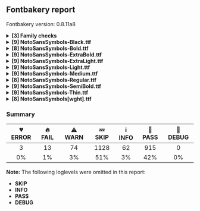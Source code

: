 ## Fontbakery report

Fontbakery version: 0.8.11a8

<details><summary><b>[3] Family checks</b></summary><div><details><summary>🔥 <b>FAIL:</b> Checking all files are in the same directory. (<a href="https://font-bakery.readthedocs.io/en/stable/fontbakery/profiles/universal.html#com.google.fonts/check/family/single_directory">com.google.fonts/check/family/single_directory</a>)</summary><div>


* 🔥 **FAIL** Not all fonts passed in the command line are in the same directory. This may lead to bad results as the tool will interpret all font files as belonging to a single font family. The detected directories are: ['fonts/NotoSansSymbols/googlefonts/ttf', 'fonts/NotoSansSymbols/googlefonts/variable-ttf'] [code: single-directory]
</div></details><details><summary>🔥 <b>FAIL:</b> Fonts have consistent PANOSE proportion? (<a href="https://font-bakery.readthedocs.io/en/stable/fontbakery/profiles/os2.html#com.google.fonts/check/family/panose_proportion">com.google.fonts/check/family/panose_proportion</a>)</summary><div>


* 🔥 **FAIL** PANOSE proportion is not the same across this family. In order to fix this, please make sure that the panose.bProportion value is the same in the OS/2 table of all of this family font files. [code: inconsistency]
</div></details><details><summary>🔥 <b>FAIL:</b> Fonts have consistent PANOSE family type? (<a href="https://font-bakery.readthedocs.io/en/stable/fontbakery/profiles/os2.html#com.google.fonts/check/family/panose_familytype">com.google.fonts/check/family/panose_familytype</a>)</summary><div>


* 🔥 **FAIL** PANOSE family type is not the same across this family. In order to fix this, please make sure that the panose.bFamilyType value is the same in the OS/2 table of all of this family font files. [code: inconsistency]
</div></details><br></div></details><details><summary><b>[9] NotoSansSymbols-Black.ttf</b></summary><div><details><summary>🔥 <b>FAIL:</b> Noto fonts must have an ARTICLE.en_us.html file (<a href="https://font-bakery.readthedocs.io/en/stable/fontbakery/profiles/googlefonts.html#com.google.fonts/check/description/noto_has_article">com.google.fonts/check/description/noto_has_article</a>)</summary><div>


* 🔥 **FAIL** This is a Noto font but it lacks an ARTICLE.en_us.html file [code: missing-article]
</div></details><details><summary>⚠ <b>WARN:</b> Glyphs are similiar to Google Fonts version? (<a href="https://font-bakery.readthedocs.io/en/stable/fontbakery/profiles/googlefonts.html#com.google.fonts/check/production_glyphs_similarity">com.google.fonts/check/production_glyphs_similarity</a>)</summary><div>


* ⚠ **WARN** Following glyphs differ greatly from Google Fonts version:
	* A.001_enccirclebackslashcomb
	* B.001_enccirclebackslashcomb
	* C.001_enccirclebackslashcomb
	* D.001_enccirclebackslashcomb
	* E.001_enccirclebackslashcomb
	* F.001_enccirclebackslashcomb
	* G.001_enccirclebackslashcomb
	* H.001_enccirclebackslashcomb
	* I.001_enccirclebackslashcomb
	* J.001_enccirclebackslashcomb and 80 more.

Use -F or --full-lists to disable shortening of long lists.
</div></details><details><summary>⚠ <b>WARN:</b> Combined length of family and style must not exceed 27 characters. (<a href="https://font-bakery.readthedocs.io/en/stable/fontbakery/profiles/googlefonts.html#com.google.fonts/check/name/family_and_style_max_length">com.google.fonts/check/name/family_and_style_max_length</a>)</summary><div>


* ⚠ **WARN** The combined length of family and style exceeds 27 chars in the following 'WINDOWS' entries:
 FONT_FAMILY_NAME = 'Noto Sans Symbols Black' / SUBFAMILY_NAME = 'Regular'

Please take a look at the conversation at https://github.com/googlefonts/fontbakery/issues/2179 in order to understand the reasoning behind these name table records max-length criteria. [code: too-long]
</div></details><details><summary>⚠ <b>WARN:</b> Ensure fonts have ScriptLangTags declared on the 'meta' table. (<a href="https://font-bakery.readthedocs.io/en/stable/fontbakery/profiles/googlefonts.html#com.google.fonts/check/meta/script_lang_tags">com.google.fonts/check/meta/script_lang_tags</a>)</summary><div>


* ⚠ **WARN** This font file does not have a 'meta' table. [code: lacks-meta-table]
</div></details><details><summary>⚠ <b>WARN:</b> Check if each glyph has the recommended amount of contours. (<a href="https://font-bakery.readthedocs.io/en/stable/fontbakery/profiles/universal.html#com.google.fonts/check/contour_count">com.google.fonts/check/contour_count</a>)</summary><div>


* ⚠ **WARN** This check inspects the glyph outlines and detects the total number of contours in each of them. The expected values are infered from the typical ammounts of contours observed in a large collection of reference font families. The divergences listed below may simply indicate a significantly different design on some of your glyphs. On the other hand, some of these may flag actual bugs in the font such as glyphs mapped to an incorrect codepoint. Please consider reviewing the design and codepoint assignment of these to make sure they are correct.

The following glyphs do not have the recommended number of contours:

	- Glyph name: aogonek	Contours detected: 3	Expected: 2

	- Glyph name: uogonek	Contours detected: 2	Expected: 1

	- Glyph name: aogonek	Contours detected: 3	Expected: 2 

	- And Glyph name: uogonek	Contours detected: 2	Expected: 1
 [code: contour-count]
</div></details><details><summary>⚠ <b>WARN:</b> Check mark characters are in GDEF mark glyph class. (<a href="https://font-bakery.readthedocs.io/en/stable/fontbakery/profiles/gdef.html#com.google.fonts/check/gdef_mark_chars">com.google.fonts/check/gdef_mark_chars</a>)</summary><div>


* ⚠ **WARN** The following mark characters could be in the GDEF mark glyph class:
	 acutecomb (U+0301), gravecomb (U+0300), tildecomb (U+0303), uni0302 (U+0302), uni0304 (U+0304), uni0306 (U+0306), uni0307 (U+0307), uni0308 (U+0308), uni030A (U+030A), uni030B (U+030B) and 12 more.

Use -F or --full-lists to disable shortening of long lists. [code: mark-chars]
</div></details><details><summary>⚠ <b>WARN:</b> Do any segments have colinear vectors? (<a href="https://font-bakery.readthedocs.io/en/stable/fontbakery/profiles/<Section: Outline Correctness Checks>.html#com.google.fonts/check/outline_colinear_vectors">com.google.fonts/check/outline_colinear_vectors</a>)</summary><div>


* ⚠ **WARN** The following glyphs have colinear vectors:

	* u1F19C (U+1F19C): L<<665.0,521.0>--<664.0,534.0>> -> L<<664.0,534.0>--<664.0,596.0>>

	* u1F764 (U+1F764): L<<393.0,0.0>--<396.0,171.0>> -> L<<396.0,171.0>--<401.0,273.0>>

	* u1F764 (U+1F764): L<<527.0,275.0>--<533.0,171.0>> -> L<<533.0,171.0>--<537.0,0.0>>

	* uni262B (U+262B): L<<201.0,24.0>--<215.0,23.0>> -> L<<215.0,23.0>--<228.0,23.0>>

	* uni262B (U+262B): L<<636.0,23.0>--<650.0,23.0>> -> L<<650.0,23.0>--<663.0,24.0>>

	* uni2697 (U+2697): L<<274.0,62.0>--<276.0,74.0>> -> L<<276.0,74.0>--<313.0,237.0>>

	* uni2697 (U+2697): L<<777.0,237.0>--<813.0,74.0>> -> L<<813.0,74.0>--<815.0,62.0>> 

	* And uni26FD (U+26FD): L<<553.0,610.0>--<554.0,541.0>> -> L<<554.0,541.0>--<554.0,524.0>> [code: found-colinear-vectors]
</div></details><details><summary>⚠ <b>WARN:</b> Do outlines contain any jaggy segments? (<a href="https://font-bakery.readthedocs.io/en/stable/fontbakery/profiles/<Section: Outline Correctness Checks>.html#com.google.fonts/check/outline_jaggy_segments">com.google.fonts/check/outline_jaggy_segments</a>)</summary><div>


* ⚠ **WARN** The following glyphs have jaggy segments:

	* V (U+0056): B<<340.0,236.0>-<346.0,204.0>-<347.0,184.0>>/B<<347.0,184.0>-<349.0,204.0>-<354.5,235.5>> = 8.57299836361137

	* W (U+0057): B<<308.0,211.5>-<313.0,185.0>-<315.0,167.0>>/B<<315.0,167.0>-<319.0,197.0>-<325.5,236.0>> = 13.934835114501363

	* W (U+0057): B<<527.0,442.0>-<523.0,468.0>-<521.0,486.0>>/B<<521.0,486.0>-<519.0,468.0>-<514.5,442.0>> = 12.680383491819825

	* W (U+0057): B<<714.0,235.0>-<721.0,196.0>-<724.0,167.0>>/B<<724.0,167.0>-<727.0,192.0>-<734.0,229.0>> = 12.748914526401432

	* Wacute (U+1E82): B<<308.0,211.5>-<313.0,185.0>-<315.0,167.0>>/B<<315.0,167.0>-<319.0,197.0>-<325.5,236.0>> = 13.934835114501363

	* Wacute (U+1E82): B<<527.0,442.0>-<523.0,468.0>-<521.0,486.0>>/B<<521.0,486.0>-<519.0,468.0>-<514.5,442.0>> = 12.680383491819825

	* Wacute (U+1E82): B<<714.0,235.0>-<721.0,196.0>-<724.0,167.0>>/B<<724.0,167.0>-<727.0,192.0>-<734.0,229.0>> = 12.748914526401432

	* Wcircumflex (U+0174): B<<308.0,211.5>-<313.0,185.0>-<315.0,167.0>>/B<<315.0,167.0>-<319.0,197.0>-<325.5,236.0>> = 13.934835114501363

	* Wcircumflex (U+0174): B<<527.0,442.0>-<523.0,468.0>-<521.0,486.0>>/B<<521.0,486.0>-<519.0,468.0>-<514.5,442.0>> = 12.680383491819825

	* Wcircumflex (U+0174): B<<714.0,235.0>-<721.0,196.0>-<724.0,167.0>>/B<<724.0,167.0>-<727.0,192.0>-<734.0,229.0>> = 12.748914526401432 

	* And 55 more.

Use -F or --full-lists to disable shortening of long lists. [code: found-jaggy-segments]
</div></details><details><summary>⚠ <b>WARN:</b> Do outlines contain any semi-vertical or semi-horizontal lines? (<a href="https://font-bakery.readthedocs.io/en/stable/fontbakery/profiles/<Section: Outline Correctness Checks>.html#com.google.fonts/check/outline_semi_vertical">com.google.fonts/check/outline_semi_vertical</a>)</summary><div>


* ⚠ **WARN** The following glyphs have semi-vertical/semi-horizontal lines:

	* male (U+2642): L<<575.0,556.0>--<576.0,247.0>>

	* uni218B (U+218B): L<<456.0,423.0>--<455.0,276.0>>

	* uni218B (U+218B): L<<557.0,706.0>--<556.0,547.0>>

	* uni2673 (U+2673): L<<666.0,418.0>--<540.0,419.0>>

	* uni2674 (U+2674): L<<666.0,418.0>--<540.0,419.0>>

	* uni2675 (U+2675): L<<666.0,418.0>--<540.0,419.0>>

	* uni2677 (U+2677): L<<666.0,418.0>--<540.0,419.0>>

	* uni2678 (U+2678): L<<666.0,418.0>--<540.0,419.0>>

	* uni2679 (U+2679): L<<666.0,418.0>--<540.0,419.0>>

	* uni267A (U+267A): L<<666.0,418.0>--<540.0,419.0>> 

	* And 10 more.

Use -F or --full-lists to disable shortening of long lists. [code: found-semi-vertical]
</div></details><br></div></details><details><summary><b>[8] NotoSansSymbols-Bold.ttf</b></summary><div><details><summary>🔥 <b>FAIL:</b> Noto fonts must have an ARTICLE.en_us.html file (<a href="https://font-bakery.readthedocs.io/en/stable/fontbakery/profiles/googlefonts.html#com.google.fonts/check/description/noto_has_article">com.google.fonts/check/description/noto_has_article</a>)</summary><div>


* 🔥 **FAIL** This is a Noto font but it lacks an ARTICLE.en_us.html file [code: missing-article]
</div></details><details><summary>⚠ <b>WARN:</b> Glyphs are similiar to Google Fonts version? (<a href="https://font-bakery.readthedocs.io/en/stable/fontbakery/profiles/googlefonts.html#com.google.fonts/check/production_glyphs_similarity">com.google.fonts/check/production_glyphs_similarity</a>)</summary><div>


* ⚠ **WARN** Following glyphs differ greatly from Google Fonts version:
	* A.001_enccirclebackslashcomb
	* B.001_enccirclebackslashcomb
	* C.001_enccirclebackslashcomb
	* D.001_enccirclebackslashcomb
	* E.001_enccirclebackslashcomb
	* F.001_enccirclebackslashcomb
	* G.001_enccirclebackslashcomb
	* H.001_enccirclebackslashcomb
	* I.001_enccirclebackslashcomb
	* J.001_enccirclebackslashcomb and 78 more.

Use -F or --full-lists to disable shortening of long lists.
</div></details><details><summary>⚠ <b>WARN:</b> Ensure fonts have ScriptLangTags declared on the 'meta' table. (<a href="https://font-bakery.readthedocs.io/en/stable/fontbakery/profiles/googlefonts.html#com.google.fonts/check/meta/script_lang_tags">com.google.fonts/check/meta/script_lang_tags</a>)</summary><div>


* ⚠ **WARN** This font file does not have a 'meta' table. [code: lacks-meta-table]
</div></details><details><summary>⚠ <b>WARN:</b> Check if each glyph has the recommended amount of contours. (<a href="https://font-bakery.readthedocs.io/en/stable/fontbakery/profiles/universal.html#com.google.fonts/check/contour_count">com.google.fonts/check/contour_count</a>)</summary><div>


* ⚠ **WARN** This check inspects the glyph outlines and detects the total number of contours in each of them. The expected values are infered from the typical ammounts of contours observed in a large collection of reference font families. The divergences listed below may simply indicate a significantly different design on some of your glyphs. On the other hand, some of these may flag actual bugs in the font such as glyphs mapped to an incorrect codepoint. Please consider reviewing the design and codepoint assignment of these to make sure they are correct.

The following glyphs do not have the recommended number of contours:

	- Glyph name: aogonek	Contours detected: 3	Expected: 2

	- Glyph name: uogonek	Contours detected: 2	Expected: 1

	- Glyph name: aogonek	Contours detected: 3	Expected: 2 

	- And Glyph name: uogonek	Contours detected: 2	Expected: 1
 [code: contour-count]
</div></details><details><summary>⚠ <b>WARN:</b> Check mark characters are in GDEF mark glyph class. (<a href="https://font-bakery.readthedocs.io/en/stable/fontbakery/profiles/gdef.html#com.google.fonts/check/gdef_mark_chars">com.google.fonts/check/gdef_mark_chars</a>)</summary><div>


* ⚠ **WARN** The following mark characters could be in the GDEF mark glyph class:
	 acutecomb (U+0301), gravecomb (U+0300), tildecomb (U+0303), uni0302 (U+0302), uni0304 (U+0304), uni0306 (U+0306), uni0307 (U+0307), uni0308 (U+0308), uni030A (U+030A), uni030B (U+030B) and 12 more.

Use -F or --full-lists to disable shortening of long lists. [code: mark-chars]
</div></details><details><summary>⚠ <b>WARN:</b> Do any segments have colinear vectors? (<a href="https://font-bakery.readthedocs.io/en/stable/fontbakery/profiles/<Section: Outline Correctness Checks>.html#com.google.fonts/check/outline_colinear_vectors">com.google.fonts/check/outline_colinear_vectors</a>)</summary><div>


* ⚠ **WARN** The following glyphs have colinear vectors:

	* u1F17C (U+1F17C): L<<640.0,475.0>--<640.0,476.0>> -> L<<640.0,476.0>--<640.0,477.0>>

	* u1F764 (U+1F764): L<<403.0,0.0>--<406.0,171.0>> -> L<<406.0,171.0>--<411.0,282.0>>

	* u1F764 (U+1F764): L<<517.0,283.0>--<524.0,171.0>> -> L<<524.0,171.0>--<527.0,0.0>>

	* uni262B (U+262B): L<<201.0,24.0>--<215.0,23.0>> -> L<<215.0,23.0>--<228.0,23.0>>

	* uni262B (U+262B): L<<636.0,23.0>--<650.0,23.0>> -> L<<650.0,23.0>--<663.0,24.0>>

	* uni2697 (U+2697): L<<281.0,48.0>--<283.0,60.0>> -> L<<283.0,60.0>--<321.0,230.0>>

	* uni2697 (U+2697): L<<774.0,230.0>--<812.0,60.0>> -> L<<812.0,60.0>--<814.0,48.0>> 

	* And uni26FD (U+26FD): L<<553.0,610.0>--<554.0,541.0>> -> L<<554.0,541.0>--<554.0,524.0>> [code: found-colinear-vectors]
</div></details><details><summary>⚠ <b>WARN:</b> Do outlines contain any jaggy segments? (<a href="https://font-bakery.readthedocs.io/en/stable/fontbakery/profiles/<Section: Outline Correctness Checks>.html#com.google.fonts/check/outline_jaggy_segments">com.google.fonts/check/outline_jaggy_segments</a>)</summary><div>


* ⚠ **WARN** The following glyphs have jaggy segments:

	* W (U+0057): B<<280.5,202.0>-<287.0,168.0>-<290.0,144.0>>/B<<290.0,144.0>-<294.0,179.0>-<302.5,223.0>> = 13.644818100558723

	* W (U+0057): B<<506.0,484.5>-<500.0,516.0>-<498.0,534.0>>/B<<498.0,534.0>-<496.0,516.0>-<490.0,484.5>> = 12.680383491819825

	* W (U+0057): B<<693.5,221.0>-<702.0,177.0>-<706.0,144.0>>/B<<706.0,144.0>-<709.0,168.0>-<715.0,202.0>> = 14.03624346792643

	* Wacute (U+1E82): B<<280.5,202.0>-<287.0,168.0>-<290.0,144.0>>/B<<290.0,144.0>-<294.0,179.0>-<302.5,223.0>> = 13.644818100558723

	* Wacute (U+1E82): B<<506.0,484.5>-<500.0,516.0>-<498.0,534.0>>/B<<498.0,534.0>-<496.0,516.0>-<490.0,484.5>> = 12.680383491819825

	* Wacute (U+1E82): B<<693.5,221.0>-<702.0,177.0>-<706.0,144.0>>/B<<706.0,144.0>-<709.0,168.0>-<715.0,202.0>> = 14.03624346792643

	* Wcircumflex (U+0174): B<<280.5,202.0>-<287.0,168.0>-<290.0,144.0>>/B<<290.0,144.0>-<294.0,179.0>-<302.5,223.0>> = 13.644818100558723

	* Wcircumflex (U+0174): B<<506.0,484.5>-<500.0,516.0>-<498.0,534.0>>/B<<498.0,534.0>-<496.0,516.0>-<490.0,484.5>> = 12.680383491819825

	* Wcircumflex (U+0174): B<<693.5,221.0>-<702.0,177.0>-<706.0,144.0>>/B<<706.0,144.0>-<709.0,168.0>-<715.0,202.0>> = 14.03624346792643

	* Wdieresis (U+1E84): B<<280.5,202.0>-<287.0,168.0>-<290.0,144.0>>/B<<290.0,144.0>-<294.0,179.0>-<302.5,223.0>> = 13.644818100558723 

	* And 58 more.

Use -F or --full-lists to disable shortening of long lists. [code: found-jaggy-segments]
</div></details><details><summary>⚠ <b>WARN:</b> Do outlines contain any semi-vertical or semi-horizontal lines? (<a href="https://font-bakery.readthedocs.io/en/stable/fontbakery/profiles/<Section: Outline Correctness Checks>.html#com.google.fonts/check/outline_semi_vertical">com.google.fonts/check/outline_semi_vertical</a>)</summary><div>


* ⚠ **WARN** The following glyphs have semi-vertical/semi-horizontal lines:

	* male (U+2642): L<<571.0,547.0>--<572.0,293.0>>

	* uni218B (U+218B): L<<453.0,410.0>--<452.0,287.0>>

	* uni218B (U+218B): L<<559.0,707.0>--<558.0,575.0>>

	* uni2676 (U+2676): L<<664.0,427.0>--<545.0,428.0>>

	* uni267C (U+267C): L<<456.0,108.0>--<455.0,231.0>>

	* uni267D (U+267D): L<<455.0,231.0>--<456.0,106.0>>

	* uni2693 (U+2693): L<<50.0,100.0>--<49.0,325.0>>

	* uni2693 (U+2693): L<<709.0,325.0>--<708.0,100.0>>

	* uni2696 (U+2696): L<<198.0,137.0>--<196.0,396.0>>

	* uni2696 (U+2696): L<<250.0,396.0>--<249.0,137.0>> 

	* And 6 more.

Use -F or --full-lists to disable shortening of long lists. [code: found-semi-vertical]
</div></details><br></div></details><details><summary><b>[9] NotoSansSymbols-ExtraBold.ttf</b></summary><div><details><summary>🔥 <b>FAIL:</b> Noto fonts must have an ARTICLE.en_us.html file (<a href="https://font-bakery.readthedocs.io/en/stable/fontbakery/profiles/googlefonts.html#com.google.fonts/check/description/noto_has_article">com.google.fonts/check/description/noto_has_article</a>)</summary><div>


* 🔥 **FAIL** This is a Noto font but it lacks an ARTICLE.en_us.html file [code: missing-article]
</div></details><details><summary>⚠ <b>WARN:</b> Glyphs are similiar to Google Fonts version? (<a href="https://font-bakery.readthedocs.io/en/stable/fontbakery/profiles/googlefonts.html#com.google.fonts/check/production_glyphs_similarity">com.google.fonts/check/production_glyphs_similarity</a>)</summary><div>


* ⚠ **WARN** Following glyphs differ greatly from Google Fonts version:
	* A.001_enccirclebackslashcomb
	* B.001_enccirclebackslashcomb
	* C.001_enccirclebackslashcomb
	* D.001_enccirclebackslashcomb
	* E.001_enccirclebackslashcomb
	* F.001_enccirclebackslashcomb
	* G.001_enccirclebackslashcomb
	* H.001_enccirclebackslashcomb
	* I.001_enccirclebackslashcomb
	* J.001_enccirclebackslashcomb and 78 more.

Use -F or --full-lists to disable shortening of long lists.
</div></details><details><summary>⚠ <b>WARN:</b> Combined length of family and style must not exceed 27 characters. (<a href="https://font-bakery.readthedocs.io/en/stable/fontbakery/profiles/googlefonts.html#com.google.fonts/check/name/family_and_style_max_length">com.google.fonts/check/name/family_and_style_max_length</a>)</summary><div>


* ⚠ **WARN** The combined length of family and style exceeds 27 chars in the following 'WINDOWS' entries:
 FONT_FAMILY_NAME = 'Noto Sans Symbols ExtraBold' / SUBFAMILY_NAME = 'Regular'

Please take a look at the conversation at https://github.com/googlefonts/fontbakery/issues/2179 in order to understand the reasoning behind these name table records max-length criteria. [code: too-long]
</div></details><details><summary>⚠ <b>WARN:</b> Ensure fonts have ScriptLangTags declared on the 'meta' table. (<a href="https://font-bakery.readthedocs.io/en/stable/fontbakery/profiles/googlefonts.html#com.google.fonts/check/meta/script_lang_tags">com.google.fonts/check/meta/script_lang_tags</a>)</summary><div>


* ⚠ **WARN** This font file does not have a 'meta' table. [code: lacks-meta-table]
</div></details><details><summary>⚠ <b>WARN:</b> Check if each glyph has the recommended amount of contours. (<a href="https://font-bakery.readthedocs.io/en/stable/fontbakery/profiles/universal.html#com.google.fonts/check/contour_count">com.google.fonts/check/contour_count</a>)</summary><div>


* ⚠ **WARN** This check inspects the glyph outlines and detects the total number of contours in each of them. The expected values are infered from the typical ammounts of contours observed in a large collection of reference font families. The divergences listed below may simply indicate a significantly different design on some of your glyphs. On the other hand, some of these may flag actual bugs in the font such as glyphs mapped to an incorrect codepoint. Please consider reviewing the design and codepoint assignment of these to make sure they are correct.

The following glyphs do not have the recommended number of contours:

	- Glyph name: aogonek	Contours detected: 3	Expected: 2

	- Glyph name: uogonek	Contours detected: 2	Expected: 1

	- Glyph name: aogonek	Contours detected: 3	Expected: 2 

	- And Glyph name: uogonek	Contours detected: 2	Expected: 1
 [code: contour-count]
</div></details><details><summary>⚠ <b>WARN:</b> Check mark characters are in GDEF mark glyph class. (<a href="https://font-bakery.readthedocs.io/en/stable/fontbakery/profiles/gdef.html#com.google.fonts/check/gdef_mark_chars">com.google.fonts/check/gdef_mark_chars</a>)</summary><div>


* ⚠ **WARN** The following mark characters could be in the GDEF mark glyph class:
	 acutecomb (U+0301), gravecomb (U+0300), tildecomb (U+0303), uni0302 (U+0302), uni0304 (U+0304), uni0306 (U+0306), uni0307 (U+0307), uni0308 (U+0308), uni030A (U+030A), uni030B (U+030B) and 12 more.

Use -F or --full-lists to disable shortening of long lists. [code: mark-chars]
</div></details><details><summary>⚠ <b>WARN:</b> Do any segments have colinear vectors? (<a href="https://font-bakery.readthedocs.io/en/stable/fontbakery/profiles/<Section: Outline Correctness Checks>.html#com.google.fonts/check/outline_colinear_vectors">com.google.fonts/check/outline_colinear_vectors</a>)</summary><div>


* ⚠ **WARN** The following glyphs have colinear vectors:

	* u1F18E (U+1F18E): L<<751.0,368.0>--<751.0,368.0>> -> L<<751.0,368.0>--<751.0,368.0>>

	* u1F19C (U+1F19C): L<<679.0,530.0>--<678.0,543.0>> -> L<<678.0,543.0>--<678.0,610.0>>

	* u1F764 (U+1F764): L<<398.0,0.0>--<401.0,171.0>> -> L<<401.0,171.0>--<406.0,278.0>>

	* u1F764 (U+1F764): L<<522.0,279.0>--<528.0,171.0>> -> L<<528.0,171.0>--<532.0,0.0>>

	* uni262B (U+262B): L<<201.0,24.0>--<215.0,23.0>> -> L<<215.0,23.0>--<228.0,23.0>>

	* uni262B (U+262B): L<<636.0,23.0>--<650.0,23.0>> -> L<<650.0,23.0>--<663.0,24.0>>

	* uni2697 (U+2697): L<<278.0,54.0>--<280.0,67.0>> -> L<<280.0,67.0>--<317.0,233.0>>

	* uni2697 (U+2697): L<<776.0,233.0>--<813.0,67.0>> -> L<<813.0,67.0>--<815.0,54.0>> 

	* And uni26FD (U+26FD): L<<553.0,610.0>--<554.0,541.0>> -> L<<554.0,541.0>--<554.0,524.0>> [code: found-colinear-vectors]
</div></details><details><summary>⚠ <b>WARN:</b> Do outlines contain any jaggy segments? (<a href="https://font-bakery.readthedocs.io/en/stable/fontbakery/profiles/<Section: Outline Correctness Checks>.html#com.google.fonts/check/outline_jaggy_segments">com.google.fonts/check/outline_jaggy_segments</a>)</summary><div>


* ⚠ **WARN** The following glyphs have jaggy segments:

	* V (U+0056): B<<329.0,217.5>-<335.0,187.0>-<337.0,166.0>>/B<<337.0,166.0>-<340.0,187.0>-<345.5,217.0>> = 13.570434385161475

	* W (U+0057): B<<517.0,457.0>-<511.0,491.0>-<508.0,512.0>>/B<<508.0,512.0>-<506.0,491.0>-<500.0,457.0>> = 13.570434385161475

	* W (U+0057): B<<705.0,216.0>-<711.0,181.0>-<714.0,155.0>>/B<<714.0,155.0>-<717.0,179.0>-<723.5,214.5>> = 13.70696100407981

	* Wacute (U+1E82): B<<517.0,457.0>-<511.0,491.0>-<508.0,512.0>>/B<<508.0,512.0>-<506.0,491.0>-<500.0,457.0>> = 13.570434385161475

	* Wacute (U+1E82): B<<705.0,216.0>-<711.0,181.0>-<714.0,155.0>>/B<<714.0,155.0>-<717.0,179.0>-<723.5,214.5>> = 13.70696100407981

	* Wcircumflex (U+0174): B<<517.0,457.0>-<511.0,491.0>-<508.0,512.0>>/B<<508.0,512.0>-<506.0,491.0>-<500.0,457.0>> = 13.570434385161475

	* Wcircumflex (U+0174): B<<705.0,216.0>-<711.0,181.0>-<714.0,155.0>>/B<<714.0,155.0>-<717.0,179.0>-<723.5,214.5>> = 13.70696100407981

	* Wdieresis (U+1E84): B<<517.0,457.0>-<511.0,491.0>-<508.0,512.0>>/B<<508.0,512.0>-<506.0,491.0>-<500.0,457.0>> = 13.570434385161475

	* Wdieresis (U+1E84): B<<705.0,216.0>-<711.0,181.0>-<714.0,155.0>>/B<<714.0,155.0>-<717.0,179.0>-<723.5,214.5>> = 13.70696100407981

	* Wgrave (U+1E80): B<<517.0,457.0>-<511.0,491.0>-<508.0,512.0>>/B<<508.0,512.0>-<506.0,491.0>-<500.0,457.0>> = 13.570434385161475 

	* And 55 more.

Use -F or --full-lists to disable shortening of long lists. [code: found-jaggy-segments]
</div></details><details><summary>⚠ <b>WARN:</b> Do outlines contain any semi-vertical or semi-horizontal lines? (<a href="https://font-bakery.readthedocs.io/en/stable/fontbakery/profiles/<Section: Outline Correctness Checks>.html#com.google.fonts/check/outline_semi_vertical">com.google.fonts/check/outline_semi_vertical</a>)</summary><div>


* ⚠ **WARN** The following glyphs have semi-vertical/semi-horizontal lines:

	* male (U+2642): L<<573.0,551.0>--<574.0,272.0>>

	* uni218B (U+218B): L<<455.0,416.0>--<454.0,282.0>>

	* uni218B (U+218B): L<<558.0,706.0>--<557.0,562.0>>

	* uni2676 (U+2676): L<<665.0,423.0>--<543.0,424.0>>

	* uni2696 (U+2696): L<<196.0,138.0>--<194.0,393.0>>

	* uni2696 (U+2696): L<<252.0,393.0>--<251.0,138.0>>

	* uni2696 (U+2696): L<<649.0,138.0>--<648.0,393.0>>

	* uni2696 (U+2696): L<<706.0,393.0>--<704.0,138.0>>

	* uni26A3 (U+26A3): L<<758.0,551.0>--<759.0,272.0>>

	* uni26A4 (U+26A4): L<<672.0,774.0>--<673.0,492.0>>

	* uni26A5 (U+26A5): L<<573.0,774.0>--<574.0,492.0>> 

	* And uni26FD (U+26FD): L<<804.0,444.0>--<805.0,234.0>> [code: found-semi-vertical]
</div></details><br></div></details><details><summary><b>[9] NotoSansSymbols-ExtraLight.ttf</b></summary><div><details><summary>🔥 <b>FAIL:</b> Noto fonts must have an ARTICLE.en_us.html file (<a href="https://font-bakery.readthedocs.io/en/stable/fontbakery/profiles/googlefonts.html#com.google.fonts/check/description/noto_has_article">com.google.fonts/check/description/noto_has_article</a>)</summary><div>


* 🔥 **FAIL** This is a Noto font but it lacks an ARTICLE.en_us.html file [code: missing-article]
</div></details><details><summary>⚠ <b>WARN:</b> Glyphs are similiar to Google Fonts version? (<a href="https://font-bakery.readthedocs.io/en/stable/fontbakery/profiles/googlefonts.html#com.google.fonts/check/production_glyphs_similarity">com.google.fonts/check/production_glyphs_similarity</a>)</summary><div>


* ⚠ **WARN** Following glyphs differ greatly from Google Fonts version:
	* u1F548
	* u1F54F
	* uni2388
	* uni2638
	* uni267B
	* uni2696 and uni26F7
</div></details><details><summary>⚠ <b>WARN:</b> Combined length of family and style must not exceed 27 characters. (<a href="https://font-bakery.readthedocs.io/en/stable/fontbakery/profiles/googlefonts.html#com.google.fonts/check/name/family_and_style_max_length">com.google.fonts/check/name/family_and_style_max_length</a>)</summary><div>


* ⚠ **WARN** The combined length of family and style exceeds 27 chars in the following 'WINDOWS' entries:
 FONT_FAMILY_NAME = 'Noto Sans Symbols ExtraLight' / SUBFAMILY_NAME = 'Regular'

Please take a look at the conversation at https://github.com/googlefonts/fontbakery/issues/2179 in order to understand the reasoning behind these name table records max-length criteria. [code: too-long]
</div></details><details><summary>⚠ <b>WARN:</b> Ensure fonts have ScriptLangTags declared on the 'meta' table. (<a href="https://font-bakery.readthedocs.io/en/stable/fontbakery/profiles/googlefonts.html#com.google.fonts/check/meta/script_lang_tags">com.google.fonts/check/meta/script_lang_tags</a>)</summary><div>


* ⚠ **WARN** This font file does not have a 'meta' table. [code: lacks-meta-table]
</div></details><details><summary>⚠ <b>WARN:</b> Check if each glyph has the recommended amount of contours. (<a href="https://font-bakery.readthedocs.io/en/stable/fontbakery/profiles/universal.html#com.google.fonts/check/contour_count">com.google.fonts/check/contour_count</a>)</summary><div>


* ⚠ **WARN** This check inspects the glyph outlines and detects the total number of contours in each of them. The expected values are infered from the typical ammounts of contours observed in a large collection of reference font families. The divergences listed below may simply indicate a significantly different design on some of your glyphs. On the other hand, some of these may flag actual bugs in the font such as glyphs mapped to an incorrect codepoint. Please consider reviewing the design and codepoint assignment of these to make sure they are correct.

The following glyphs do not have the recommended number of contours:

	- Glyph name: aogonek	Contours detected: 3	Expected: 2

	- Glyph name: uogonek	Contours detected: 2	Expected: 1

	- Glyph name: aogonek	Contours detected: 3	Expected: 2 

	- And Glyph name: uogonek	Contours detected: 2	Expected: 1
 [code: contour-count]
</div></details><details><summary>⚠ <b>WARN:</b> Check mark characters are in GDEF mark glyph class. (<a href="https://font-bakery.readthedocs.io/en/stable/fontbakery/profiles/gdef.html#com.google.fonts/check/gdef_mark_chars">com.google.fonts/check/gdef_mark_chars</a>)</summary><div>


* ⚠ **WARN** The following mark characters could be in the GDEF mark glyph class:
	 acutecomb (U+0301), gravecomb (U+0300), tildecomb (U+0303), uni0302 (U+0302), uni0304 (U+0304), uni0306 (U+0306), uni0307 (U+0307), uni0308 (U+0308), uni030A (U+030A), uni030B (U+030B) and 12 more.

Use -F or --full-lists to disable shortening of long lists. [code: mark-chars]
</div></details><details><summary>⚠ <b>WARN:</b> Do any segments have colinear vectors? (<a href="https://font-bakery.readthedocs.io/en/stable/fontbakery/profiles/<Section: Outline Correctness Checks>.html#com.google.fonts/check/outline_colinear_vectors">com.google.fonts/check/outline_colinear_vectors</a>)</summary><div>


* ⚠ **WARN** The following glyphs have colinear vectors:

	* u1F19C (U+1F19C): L<<748.0,552.0>--<746.0,579.0>> -> L<<746.0,579.0>--<746.0,662.0>>

	* u1F764 (U+1F764): L<<441.0,0.0>--<443.0,170.0>> -> L<<443.0,170.0>--<447.0,308.0>>

	* u1F764 (U+1F764): L<<484.0,308.0>--<487.0,170.0>> -> L<<487.0,170.0>--<489.0,0.0>>

	* uni262B (U+262B): L<<201.0,24.0>--<215.0,23.0>> -> L<<215.0,23.0>--<228.0,23.0>>

	* uni262B (U+262B): L<<636.0,23.0>--<650.0,23.0>> -> L<<650.0,23.0>--<663.0,24.0>>

	* uni2697 (U+2697): L<<303.0,14.0>--<304.0,21.0>> -> L<<304.0,21.0>--<358.0,250.0>>

	* uni2697 (U+2697): L<<746.0,250.0>--<800.0,21.0>> -> L<<800.0,21.0>--<801.0,14.0>> 

	* And uni26FD (U+26FD): L<<553.0,610.0>--<554.0,541.0>> -> L<<554.0,541.0>--<554.0,524.0>> [code: found-colinear-vectors]
</div></details><details><summary>⚠ <b>WARN:</b> Do outlines contain any jaggy segments? (<a href="https://font-bakery.readthedocs.io/en/stable/fontbakery/profiles/<Section: Outline Correctness Checks>.html#com.google.fonts/check/outline_jaggy_segments">com.google.fonts/check/outline_jaggy_segments</a>)</summary><div>


* ⚠ **WARN** The following glyphs have jaggy segments:

	* u1F126 (U+1F126): B<<505.5,495.0>-<502.0,513.0>-<500.0,531.0>>/B<<500.0,531.0>-<498.0,516.0>-<494.0,497.0>> = 13.934835114501363

	* u1F12E (U+1F12E): B<<285.5,257.0>-<289.0,242.0>-<291.0,227.0>>/B<<291.0,227.0>-<292.0,240.0>-<296.0,256.5>> = 11.993348723586953

	* u1F146 (U+1F146): B<<379.5,228.5>-<383.0,211.0>-<384.0,193.0>>/B<<384.0,193.0>-<390.0,232.0>-<403.0,280.0>> = 11.925992382419398

	* u1F146 (U+1F146): B<<515.0,457.0>-<504.0,498.0>-<500.0,531.0>>/B<<500.0,531.0>-<496.0,497.0>-<484.0,456.0>> = 13.62106392678159

	* u1F14A (U+1F14A): B<<656.0,223.5>-<661.0,205.0>-<662.0,195.0>>/B<<662.0,195.0>-<664.0,209.0>-<672.0,238.0>> = 13.840695491655614

	* u1F14B (U+1F14B): B<<501.0,493.0>-<501.0,516.0>-<503.0,536.0>>/L<<503.0,536.0>--<390.0,156.0>> = 10.850222326187128

	* u1F14B (U+1F14B): B<<684.5,222.5>-<688.0,202.0>-<689.0,191.0>>/B<<689.0,191.0>-<691.0,205.0>-<695.5,229.5>> = 13.324531261890755

	* u1F14B (U+1F14B): L<<361.0,156.0>--<248.0,537.0>>/B<<248.0,537.0>-<249.0,514.0>-<250.0,491.5>> = 14.030167885582099

	* u1F14E (U+1F14E): B<<703.5,225.0>-<707.0,202.0>-<709.0,191.0>>/B<<709.0,191.0>-<710.0,206.0>-<714.5,230.0>> = 14.118921303056382

	* u1F14F (U+1F14F): B<<277.5,237.0>-<279.0,222.0>-<281.0,202.0>>/B<<281.0,202.0>-<283.0,221.0>-<286.5,241.0>> = 11.719599094994122 

	* And 19 more.

Use -F or --full-lists to disable shortening of long lists. [code: found-jaggy-segments]
</div></details><details><summary>⚠ <b>WARN:</b> Do outlines contain any semi-vertical or semi-horizontal lines? (<a href="https://font-bakery.readthedocs.io/en/stable/fontbakery/profiles/<Section: Outline Correctness Checks>.html#com.google.fonts/check/outline_semi_vertical">com.google.fonts/check/outline_semi_vertical</a>)</summary><div>


* ⚠ **WARN** The following glyphs have semi-vertical/semi-horizontal lines:

	* male (U+2642): L<<557.0,522.0>--<556.0,381.0>>

	* uni26A4 (U+26A4): L<<659.0,764.0>--<658.0,622.0>>

	* uni26A5 (U+26A5): L<<557.0,764.0>--<556.0,623.0>>

	* uni26A7 (U+26A7): L<<655.0,764.0>--<654.0,623.0>> 

	* And uni26FD (U+26FD): L<<804.0,444.0>--<805.0,234.0>> [code: found-semi-vertical]
</div></details><br></div></details><details><summary><b>[9] NotoSansSymbols-Light.ttf</b></summary><div><details><summary>🔥 <b>FAIL:</b> Noto fonts must have an ARTICLE.en_us.html file (<a href="https://font-bakery.readthedocs.io/en/stable/fontbakery/profiles/googlefonts.html#com.google.fonts/check/description/noto_has_article">com.google.fonts/check/description/noto_has_article</a>)</summary><div>


* 🔥 **FAIL** This is a Noto font but it lacks an ARTICLE.en_us.html file [code: missing-article]
</div></details><details><summary>⚠ <b>WARN:</b> Glyphs are similiar to Google Fonts version? (<a href="https://font-bakery.readthedocs.io/en/stable/fontbakery/profiles/googlefonts.html#com.google.fonts/check/production_glyphs_similarity">com.google.fonts/check/production_glyphs_similarity</a>)</summary><div>


* ⚠ **WARN** Following glyphs differ greatly from Google Fonts version:
	* u1F548
	* u1F54F
	* uni2317
	* uni2388
	* uni2626
	* uni2638
	* uni267B
	* uni2695
	* uni2696
	* uni26F7 and uni2721
</div></details><details><summary>⚠ <b>WARN:</b> Combined length of family and style must not exceed 27 characters. (<a href="https://font-bakery.readthedocs.io/en/stable/fontbakery/profiles/googlefonts.html#com.google.fonts/check/name/family_and_style_max_length">com.google.fonts/check/name/family_and_style_max_length</a>)</summary><div>


* ⚠ **WARN** The combined length of family and style exceeds 27 chars in the following 'WINDOWS' entries:
 FONT_FAMILY_NAME = 'Noto Sans Symbols Light' / SUBFAMILY_NAME = 'Regular'

Please take a look at the conversation at https://github.com/googlefonts/fontbakery/issues/2179 in order to understand the reasoning behind these name table records max-length criteria. [code: too-long]
</div></details><details><summary>⚠ <b>WARN:</b> Ensure fonts have ScriptLangTags declared on the 'meta' table. (<a href="https://font-bakery.readthedocs.io/en/stable/fontbakery/profiles/googlefonts.html#com.google.fonts/check/meta/script_lang_tags">com.google.fonts/check/meta/script_lang_tags</a>)</summary><div>


* ⚠ **WARN** This font file does not have a 'meta' table. [code: lacks-meta-table]
</div></details><details><summary>⚠ <b>WARN:</b> Check if each glyph has the recommended amount of contours. (<a href="https://font-bakery.readthedocs.io/en/stable/fontbakery/profiles/universal.html#com.google.fonts/check/contour_count">com.google.fonts/check/contour_count</a>)</summary><div>


* ⚠ **WARN** This check inspects the glyph outlines and detects the total number of contours in each of them. The expected values are infered from the typical ammounts of contours observed in a large collection of reference font families. The divergences listed below may simply indicate a significantly different design on some of your glyphs. On the other hand, some of these may flag actual bugs in the font such as glyphs mapped to an incorrect codepoint. Please consider reviewing the design and codepoint assignment of these to make sure they are correct.

The following glyphs do not have the recommended number of contours:

	- Glyph name: aogonek	Contours detected: 3	Expected: 2

	- Glyph name: uogonek	Contours detected: 2	Expected: 1

	- Glyph name: aogonek	Contours detected: 3	Expected: 2 

	- And Glyph name: uogonek	Contours detected: 2	Expected: 1
 [code: contour-count]
</div></details><details><summary>⚠ <b>WARN:</b> Check mark characters are in GDEF mark glyph class. (<a href="https://font-bakery.readthedocs.io/en/stable/fontbakery/profiles/gdef.html#com.google.fonts/check/gdef_mark_chars">com.google.fonts/check/gdef_mark_chars</a>)</summary><div>


* ⚠ **WARN** The following mark characters could be in the GDEF mark glyph class:
	 acutecomb (U+0301), gravecomb (U+0300), tildecomb (U+0303), uni0302 (U+0302), uni0304 (U+0304), uni0306 (U+0306), uni0307 (U+0307), uni0308 (U+0308), uni030A (U+030A), uni030B (U+030B) and 12 more.

Use -F or --full-lists to disable shortening of long lists. [code: mark-chars]
</div></details><details><summary>⚠ <b>WARN:</b> Do any segments have colinear vectors? (<a href="https://font-bakery.readthedocs.io/en/stable/fontbakery/profiles/<Section: Outline Correctness Checks>.html#com.google.fonts/check/outline_colinear_vectors">com.google.fonts/check/outline_colinear_vectors</a>)</summary><div>


* ⚠ **WARN** The following glyphs have colinear vectors:

	* u1F19C (U+1F19C): L<<743.0,556.0>--<741.0,579.0>> -> L<<741.0,579.0>--<741.0,662.0>>

	* u1F764 (U+1F764): L<<433.0,0.0>--<435.0,170.0>> -> L<<435.0,170.0>--<440.0,303.0>>

	* u1F764 (U+1F764): L<<491.0,303.0>--<496.0,170.0>> -> L<<496.0,170.0>--<498.0,0.0>>

	* uni262B (U+262B): L<<201.0,24.0>--<215.0,23.0>> -> L<<215.0,23.0>--<228.0,23.0>>

	* uni262B (U+262B): L<<636.0,23.0>--<650.0,23.0>> -> L<<650.0,23.0>--<663.0,24.0>>

	* uni2697 (U+2697): L<<755.0,239.0>--<804.0,28.0>> -> L<<804.0,28.0>--<806.0,18.0>> 

	* And uni26FD (U+26FD): L<<553.0,610.0>--<554.0,541.0>> -> L<<554.0,541.0>--<554.0,524.0>> [code: found-colinear-vectors]
</div></details><details><summary>⚠ <b>WARN:</b> Do outlines contain any jaggy segments? (<a href="https://font-bakery.readthedocs.io/en/stable/fontbakery/profiles/<Section: Outline Correctness Checks>.html#com.google.fonts/check/outline_jaggy_segments">com.google.fonts/check/outline_jaggy_segments</a>)</summary><div>


* ⚠ **WARN** The following glyphs have jaggy segments:

	* u1F11C (U+1F11C): L<<481.0,146.0>--<330.0,528.0>>/B<<330.0,528.0>-<337.0,483.0>-<337.0,429.0>> = 12.72647595231493

	* u1F126 (U+1F126): B<<377.5,252.0>-<381.0,233.0>-<384.0,208.0>>/B<<384.0,208.0>-<387.0,236.0>-<395.0,265.0>> = 12.95827697891631

	* u1F12E (U+1F12E): B<<287.5,273.0>-<291.0,257.0>-<292.0,243.0>>/B<<292.0,243.0>-<293.0,253.0>-<296.0,265.5>> = 9.796209917474465

	* u1F146 (U+1F146): B<<374.0,267.0>-<380.0,244.0>-<384.0,208.0>>/B<<384.0,208.0>-<385.0,224.0>-<389.5,246.0>> = 9.916526120907228

	* u1F14B (U+1F14B): B<<368.0,261.0>-<373.0,239.0>-<376.0,217.0>>/B<<376.0,217.0>-<378.0,237.0>-<383.0,256.0>> = 13.475759155924964

	* u1F14B (U+1F14B): B<<491.5,479.5>-<492.0,503.0>-<494.0,524.0>>/L<<494.0,524.0>--<392.0,156.0>> = 10.051653497002489

	* u1F14B (U+1F14B): B<<685.5,230.5>-<688.0,213.0>-<690.0,202.0>>/B<<690.0,202.0>-<691.0,221.0>-<695.5,245.5>> = 13.317633972949379

	* u1F14B (U+1F14B): L<<359.0,156.0>--<255.0,526.0>>/B<<255.0,526.0>-<257.0,503.0>-<258.5,479.0>> = 10.729927818024212

	* u1F14E (U+1F14E): B<<702.5,236.5>-<705.0,213.0>-<707.0,202.0>>/B<<707.0,202.0>-<708.0,222.0>-<712.0,246.5>> = 13.167251694877788

	* u1F14F (U+1F14F): B<<280.5,247.5>-<282.0,234.0>-<283.0,218.0>>/B<<283.0,218.0>-<285.0,236.0>-<288.5,256.0>> = 9.916526120907228 

	* And 22 more.

Use -F or --full-lists to disable shortening of long lists. [code: found-jaggy-segments]
</div></details><details><summary>⚠ <b>WARN:</b> Do outlines contain any semi-vertical or semi-horizontal lines? (<a href="https://font-bakery.readthedocs.io/en/stable/fontbakery/profiles/<Section: Outline Correctness Checks>.html#com.google.fonts/check/outline_semi_vertical">com.google.fonts/check/outline_semi_vertical</a>)</summary><div>


* ⚠ **WARN** The following glyphs have semi-vertical/semi-horizontal lines:

	* u1F15C (U+1F15C): L<<337.0,146.0>--<336.0,429.0>>

	* u1F17C (U+1F17C): L<<337.0,146.0>--<336.0,429.0>>

	* uni26A3 (U+26A3): L<<752.0,527.0>--<751.0,375.0>>

	* uni26A4 (U+26A4): L<<663.0,769.0>--<662.0,617.0>>

	* uni26A7 (U+26A7): L<<659.0,769.0>--<658.0,617.0>> 

	* And uni26FD (U+26FD): L<<804.0,444.0>--<805.0,234.0>> [code: found-semi-vertical]
</div></details><br></div></details><details><summary><b>[9] NotoSansSymbols-Medium.ttf</b></summary><div><details><summary>🔥 <b>FAIL:</b> Noto fonts must have an ARTICLE.en_us.html file (<a href="https://font-bakery.readthedocs.io/en/stable/fontbakery/profiles/googlefonts.html#com.google.fonts/check/description/noto_has_article">com.google.fonts/check/description/noto_has_article</a>)</summary><div>


* 🔥 **FAIL** This is a Noto font but it lacks an ARTICLE.en_us.html file [code: missing-article]
</div></details><details><summary>⚠ <b>WARN:</b> Glyphs are similiar to Google Fonts version? (<a href="https://font-bakery.readthedocs.io/en/stable/fontbakery/profiles/googlefonts.html#com.google.fonts/check/production_glyphs_similarity">com.google.fonts/check/production_glyphs_similarity</a>)</summary><div>


* ⚠ **WARN** Following glyphs differ greatly from Google Fonts version:
	* W.001_encupwardpointingtricomb
	* u1F548
	* u1F54F
	* uni2317
	* uni2331
	* uni2388
	* uni2626
	* uni2638
	* uni267B
	* uni2693 and 10 more.

Use -F or --full-lists to disable shortening of long lists.
</div></details><details><summary>⚠ <b>WARN:</b> Combined length of family and style must not exceed 27 characters. (<a href="https://font-bakery.readthedocs.io/en/stable/fontbakery/profiles/googlefonts.html#com.google.fonts/check/name/family_and_style_max_length">com.google.fonts/check/name/family_and_style_max_length</a>)</summary><div>


* ⚠ **WARN** The combined length of family and style exceeds 27 chars in the following 'WINDOWS' entries:
 FONT_FAMILY_NAME = 'Noto Sans Symbols Medium' / SUBFAMILY_NAME = 'Regular'

Please take a look at the conversation at https://github.com/googlefonts/fontbakery/issues/2179 in order to understand the reasoning behind these name table records max-length criteria. [code: too-long]
</div></details><details><summary>⚠ <b>WARN:</b> Ensure fonts have ScriptLangTags declared on the 'meta' table. (<a href="https://font-bakery.readthedocs.io/en/stable/fontbakery/profiles/googlefonts.html#com.google.fonts/check/meta/script_lang_tags">com.google.fonts/check/meta/script_lang_tags</a>)</summary><div>


* ⚠ **WARN** This font file does not have a 'meta' table. [code: lacks-meta-table]
</div></details><details><summary>⚠ <b>WARN:</b> Check if each glyph has the recommended amount of contours. (<a href="https://font-bakery.readthedocs.io/en/stable/fontbakery/profiles/universal.html#com.google.fonts/check/contour_count">com.google.fonts/check/contour_count</a>)</summary><div>


* ⚠ **WARN** This check inspects the glyph outlines and detects the total number of contours in each of them. The expected values are infered from the typical ammounts of contours observed in a large collection of reference font families. The divergences listed below may simply indicate a significantly different design on some of your glyphs. On the other hand, some of these may flag actual bugs in the font such as glyphs mapped to an incorrect codepoint. Please consider reviewing the design and codepoint assignment of these to make sure they are correct.

The following glyphs do not have the recommended number of contours:

	- Glyph name: aogonek	Contours detected: 3	Expected: 2

	- Glyph name: uogonek	Contours detected: 2	Expected: 1

	- Glyph name: aogonek	Contours detected: 3	Expected: 2 

	- And Glyph name: uogonek	Contours detected: 2	Expected: 1
 [code: contour-count]
</div></details><details><summary>⚠ <b>WARN:</b> Check mark characters are in GDEF mark glyph class. (<a href="https://font-bakery.readthedocs.io/en/stable/fontbakery/profiles/gdef.html#com.google.fonts/check/gdef_mark_chars">com.google.fonts/check/gdef_mark_chars</a>)</summary><div>


* ⚠ **WARN** The following mark characters could be in the GDEF mark glyph class:
	 acutecomb (U+0301), gravecomb (U+0300), tildecomb (U+0303), uni0302 (U+0302), uni0304 (U+0304), uni0306 (U+0306), uni0307 (U+0307), uni0308 (U+0308), uni030A (U+030A), uni030B (U+030B) and 12 more.

Use -F or --full-lists to disable shortening of long lists. [code: mark-chars]
</div></details><details><summary>⚠ <b>WARN:</b> Do any segments have colinear vectors? (<a href="https://font-bakery.readthedocs.io/en/stable/fontbakery/profiles/<Section: Outline Correctness Checks>.html#com.google.fonts/check/outline_colinear_vectors">com.google.fonts/check/outline_colinear_vectors</a>)</summary><div>


* ⚠ **WARN** The following glyphs have colinear vectors:

	* u1F764 (U+1F764): L<<414.0,0.0>--<417.0,170.0>> -> L<<417.0,170.0>--<422.0,291.0>>

	* u1F764 (U+1F764): L<<507.0,291.0>--<513.0,170.0>> -> L<<513.0,170.0>--<517.0,0.0>>

	* uni262B (U+262B): L<<201.0,24.0>--<215.0,23.0>> -> L<<215.0,23.0>--<228.0,23.0>>

	* uni262B (U+262B): L<<636.0,23.0>--<650.0,23.0>> -> L<<650.0,23.0>--<663.0,24.0>>

	* uni2697 (U+2697): L<<288.0,32.0>--<290.0,45.0>> -> L<<290.0,45.0>--<330.0,222.0>>

	* uni2697 (U+2697): L<<771.0,222.0>--<811.0,45.0>> -> L<<811.0,45.0>--<813.0,32.0>> 

	* And uni26FD (U+26FD): L<<553.0,610.0>--<554.0,541.0>> -> L<<554.0,541.0>--<554.0,524.0>> [code: found-colinear-vectors]
</div></details><details><summary>⚠ <b>WARN:</b> Do outlines contain any jaggy segments? (<a href="https://font-bakery.readthedocs.io/en/stable/fontbakery/profiles/<Section: Outline Correctness Checks>.html#com.google.fonts/check/outline_jaggy_segments">com.google.fonts/check/outline_jaggy_segments</a>)</summary><div>


* ⚠ **WARN** The following glyphs have jaggy segments:

	* W (U+0057): B<<479.0,550.0>-<473.0,575.0>-<472.0,587.0>>/B<<472.0,587.0>-<471.0,575.0>-<465.5,550.0>> = 9.527283381452328

	* Wacute (U+1E82): B<<479.0,550.0>-<473.0,575.0>-<472.0,587.0>>/B<<472.0,587.0>-<471.0,575.0>-<465.5,550.0>> = 9.527283381452328

	* Wcircumflex (U+0174): B<<479.0,550.0>-<473.0,575.0>-<472.0,587.0>>/B<<472.0,587.0>-<471.0,575.0>-<465.5,550.0>> = 9.527283381452328

	* Wdieresis (U+1E84): B<<479.0,550.0>-<473.0,575.0>-<472.0,587.0>>/B<<472.0,587.0>-<471.0,575.0>-<465.5,550.0>> = 9.527283381452328

	* Wgrave (U+1E80): B<<479.0,550.0>-<473.0,575.0>-<472.0,587.0>>/B<<472.0,587.0>-<471.0,575.0>-<465.5,550.0>> = 9.527283381452328

	* u1F11C (U+1F11C): B<<497.0,255.0>-<499.0,246.0>-<500.0,237.0>>/B<<500.0,237.0>-<501.0,246.0>-<503.0,255.0>> = 12.680383491819825

	* u1F11C (U+1F11C): B<<651.5,457.0>-<653.0,487.0>-<655.0,504.0>>/L<<655.0,504.0>--<531.0,144.0>> = 12.296147388279808

	* u1F11C (U+1F11C): L<<465.0,144.0>--<336.0,502.0>>/B<<336.0,502.0>-<347.0,453.0>-<347.0,389.0>> = 7.1633198869503705

	* u1F125 (U+1F125): B<<492.0,267.0>-<499.0,242.0>-<501.0,228.0>>/B<<501.0,228.0>-<502.0,240.0>-<510.0,265.0>> = 12.893744044882132

	* u1F126 (U+1F126): B<<376.0,288.5>-<380.0,266.0>-<383.0,238.0>>/B<<383.0,238.0>-<384.0,248.0>-<386.5,261.5>> = 11.826096703785012 

	* And 41 more.

Use -F or --full-lists to disable shortening of long lists. [code: found-jaggy-segments]
</div></details><details><summary>⚠ <b>WARN:</b> Do outlines contain any semi-vertical or semi-horizontal lines? (<a href="https://font-bakery.readthedocs.io/en/stable/fontbakery/profiles/<Section: Outline Correctness Checks>.html#com.google.fonts/check/outline_semi_vertical">com.google.fonts/check/outline_semi_vertical</a>)</summary><div>


* ⚠ **WARN** The following glyphs have semi-vertical/semi-horizontal lines:

	* male (U+2642): L<<567.0,538.0>--<568.0,344.0>>

	* uni2696 (U+2696): L<<202.0,134.0>--<201.0,401.0>>

	* uni2696 (U+2696): L<<245.0,403.0>--<244.0,134.0>>

	* uni2696 (U+2696): L<<656.0,134.0>--<655.0,403.0>>

	* uni2696 (U+2696): L<<699.0,401.0>--<698.0,134.0>>

	* uni26A3 (U+26A3): L<<568.0,699.0>--<569.0,516.0>>

	* uni26A3 (U+26A3): L<<758.0,538.0>--<759.0,344.0>>

	* uni26A4 (U+26A4): L<<669.0,776.0>--<670.0,581.0>>

	* uni26A5 (U+26A5): L<<567.0,776.0>--<568.0,581.0>>

	* uni26A7 (U+26A7): L<<669.0,779.0>--<670.0,588.0>> 

	* And uni26FD (U+26FD): L<<804.0,444.0>--<805.0,234.0>> [code: found-semi-vertical]
</div></details><br></div></details><details><summary><b>[8] NotoSansSymbols-Regular.ttf</b></summary><div><details><summary>🔥 <b>FAIL:</b> Noto fonts must have an ARTICLE.en_us.html file (<a href="https://font-bakery.readthedocs.io/en/stable/fontbakery/profiles/googlefonts.html#com.google.fonts/check/description/noto_has_article">com.google.fonts/check/description/noto_has_article</a>)</summary><div>


* 🔥 **FAIL** This is a Noto font but it lacks an ARTICLE.en_us.html file [code: missing-article]
</div></details><details><summary>⚠ <b>WARN:</b> Glyphs are similiar to Google Fonts version? (<a href="https://font-bakery.readthedocs.io/en/stable/fontbakery/profiles/googlefonts.html#com.google.fonts/check/production_glyphs_similarity">com.google.fonts/check/production_glyphs_similarity</a>)</summary><div>


* ⚠ **WARN** Following glyphs differ greatly from Google Fonts version:
	* u1F548
	* u1F54F
	* uni2317
	* uni2331
	* uni2388
	* uni2626
	* uni2638
	* uni267B
	* uni2693
	* uni2695 and 9 more.

Use -F or --full-lists to disable shortening of long lists.
</div></details><details><summary>⚠ <b>WARN:</b> Ensure fonts have ScriptLangTags declared on the 'meta' table. (<a href="https://font-bakery.readthedocs.io/en/stable/fontbakery/profiles/googlefonts.html#com.google.fonts/check/meta/script_lang_tags">com.google.fonts/check/meta/script_lang_tags</a>)</summary><div>


* ⚠ **WARN** This font file does not have a 'meta' table. [code: lacks-meta-table]
</div></details><details><summary>⚠ <b>WARN:</b> Check if each glyph has the recommended amount of contours. (<a href="https://font-bakery.readthedocs.io/en/stable/fontbakery/profiles/universal.html#com.google.fonts/check/contour_count">com.google.fonts/check/contour_count</a>)</summary><div>


* ⚠ **WARN** This check inspects the glyph outlines and detects the total number of contours in each of them. The expected values are infered from the typical ammounts of contours observed in a large collection of reference font families. The divergences listed below may simply indicate a significantly different design on some of your glyphs. On the other hand, some of these may flag actual bugs in the font such as glyphs mapped to an incorrect codepoint. Please consider reviewing the design and codepoint assignment of these to make sure they are correct.

The following glyphs do not have the recommended number of contours:

	- Glyph name: aogonek	Contours detected: 3	Expected: 2

	- Glyph name: uogonek	Contours detected: 2	Expected: 1

	- Glyph name: aogonek	Contours detected: 3	Expected: 2 

	- And Glyph name: uogonek	Contours detected: 2	Expected: 1
 [code: contour-count]
</div></details><details><summary>⚠ <b>WARN:</b> Check mark characters are in GDEF mark glyph class. (<a href="https://font-bakery.readthedocs.io/en/stable/fontbakery/profiles/gdef.html#com.google.fonts/check/gdef_mark_chars">com.google.fonts/check/gdef_mark_chars</a>)</summary><div>


* ⚠ **WARN** The following mark characters could be in the GDEF mark glyph class:
	 acutecomb (U+0301), gravecomb (U+0300), tildecomb (U+0303), uni0302 (U+0302), uni0304 (U+0304), uni0306 (U+0306), uni0307 (U+0307), uni0308 (U+0308), uni030A (U+030A), uni030B (U+030B) and 12 more.

Use -F or --full-lists to disable shortening of long lists. [code: mark-chars]
</div></details><details><summary>⚠ <b>WARN:</b> Do any segments have colinear vectors? (<a href="https://font-bakery.readthedocs.io/en/stable/fontbakery/profiles/<Section: Outline Correctness Checks>.html#com.google.fonts/check/outline_colinear_vectors">com.google.fonts/check/outline_colinear_vectors</a>)</summary><div>


* ⚠ **WARN** The following glyphs have colinear vectors:

	* u1F764 (U+1F764): L<<418.0,0.0>--<421.0,170.0>> -> L<<421.0,170.0>--<427.0,295.0>>

	* u1F764 (U+1F764): L<<502.0,295.0>--<509.0,170.0>> -> L<<509.0,170.0>--<512.0,0.0>>

	* uni262B (U+262B): L<<201.0,24.0>--<215.0,23.0>> -> L<<215.0,23.0>--<228.0,23.0>>

	* uni262B (U+262B): L<<636.0,23.0>--<650.0,23.0>> -> L<<650.0,23.0>--<663.0,24.0>>

	* uni2697 (U+2697): L<<291.0,25.0>--<293.0,39.0>> -> L<<293.0,39.0>--<334.0,219.0>>

	* uni2697 (U+2697): L<<770.0,219.0>--<811.0,39.0>> -> L<<811.0,39.0>--<813.0,25.0>> 

	* And uni26FD (U+26FD): L<<553.0,610.0>--<554.0,541.0>> -> L<<554.0,541.0>--<554.0,524.0>> [code: found-colinear-vectors]
</div></details><details><summary>⚠ <b>WARN:</b> Do outlines contain any jaggy segments? (<a href="https://font-bakery.readthedocs.io/en/stable/fontbakery/profiles/<Section: Outline Correctness Checks>.html#com.google.fonts/check/outline_jaggy_segments">com.google.fonts/check/outline_jaggy_segments</a>)</summary><div>


* ⚠ **WARN** The following glyphs have jaggy segments:

	* u1F11C (U+1F11C): B<<651.0,401.0>-<651.0,479.0>-<656.0,512.0>>/L<<656.0,512.0>--<525.0,146.0>> = 11.07783378727433

	* u1F11C (U+1F11C): L<<470.0,146.0>--<334.0,510.0>>/B<<334.0,510.0>-<345.0,463.0>-<345.0,402.0>> = 7.314460770003778

	* u1F126 (U+1F126): B<<370.0,314.0>-<374.0,295.0>-<382.0,234.0>>/B<<382.0,234.0>-<382.0,246.0>-<385.0,259.0>> = 7.471559176592385

	* u1F126 (U+1F126): B<<505.5,456.5>-<502.0,475.0>-<499.0,499.0>>/B<<499.0,499.0>-<498.0,490.0>-<494.0,467.5>> = 13.465208094811695

	* u1F12E (U+1F12E): B<<290.0,300.5>-<293.0,283.0>-<294.0,270.0>>/B<<294.0,270.0>-<294.0,275.0>-<296.0,280.5>> = 4.398705354995508

	* u1F13C (U+1F13C): L<<470.0,146.0>--<340.0,494.0>>/B<<340.0,494.0>-<345.0,453.0>-<345.0,402.0>> = 13.530881388232878

	* u1F146 (U+1F146): B<<378.5,263.0>-<380.0,251.0>-<382.0,234.0>>/B<<382.0,234.0>-<382.0,247.0>-<386.5,266.5>> = 6.709836807756896

	* u1F146 (U+1F146): B<<618.0,262.0>-<622.0,247.0>-<622.0,231.0>>/B<<622.0,231.0>-<624.0,252.0>-<628.0,273.0>> = 5.4403320310054815

	* u1F14B (U+1F14B): B<<476.0,456.0>-<477.0,481.0>-<479.0,501.0>>/L<<479.0,501.0>--<395.0,156.0>> = 7.973426614747843

	* u1F14B (U+1F14B): B<<688.0,244.0>-<689.0,232.0>-<690.0,220.0>>/B<<690.0,220.0>-<692.0,248.0>-<695.5,272.0>> = 8.849258470700986 

	* And 27 more.

Use -F or --full-lists to disable shortening of long lists. [code: found-jaggy-segments]
</div></details><details><summary>⚠ <b>WARN:</b> Do outlines contain any semi-vertical or semi-horizontal lines? (<a href="https://font-bakery.readthedocs.io/en/stable/fontbakery/profiles/<Section: Outline Correctness Checks>.html#com.google.fonts/check/outline_semi_vertical">com.google.fonts/check/outline_semi_vertical</a>)</summary><div>


* ⚠ **WARN** The following glyphs have semi-vertical/semi-horizontal lines:

	* male (U+2642): L<<565.0,534.0>--<566.0,365.0>>

	* uni2696 (U+2696): L<<204.0,133.0>--<203.0,404.0>>

	* uni2696 (U+2696): L<<243.0,405.0>--<242.0,133.0>>

	* uni2696 (U+2696): L<<658.0,133.0>--<657.0,405.0>>

	* uni2696 (U+2696): L<<697.0,404.0>--<696.0,133.0>>

	* uni26A3 (U+26A3): L<<565.0,698.0>--<566.0,529.0>>

	* uni26A3 (U+26A3): L<<758.0,534.0>--<759.0,365.0>>

	* uni26A4 (U+26A4): L<<668.0,776.0>--<669.0,607.0>>

	* uni26A5 (U+26A5): L<<565.0,776.0>--<566.0,607.0>>

	* uni26A6 (U+26A6): L<<565.0,534.0>--<566.0,365.0>> 

	* And 3 more.

Use -F or --full-lists to disable shortening of long lists. [code: found-semi-vertical]
</div></details><br></div></details><details><summary><b>[9] NotoSansSymbols-SemiBold.ttf</b></summary><div><details><summary>🔥 <b>FAIL:</b> Noto fonts must have an ARTICLE.en_us.html file (<a href="https://font-bakery.readthedocs.io/en/stable/fontbakery/profiles/googlefonts.html#com.google.fonts/check/description/noto_has_article">com.google.fonts/check/description/noto_has_article</a>)</summary><div>


* 🔥 **FAIL** This is a Noto font but it lacks an ARTICLE.en_us.html file [code: missing-article]
</div></details><details><summary>⚠ <b>WARN:</b> Glyphs are similiar to Google Fonts version? (<a href="https://font-bakery.readthedocs.io/en/stable/fontbakery/profiles/googlefonts.html#com.google.fonts/check/production_glyphs_similarity">com.google.fonts/check/production_glyphs_similarity</a>)</summary><div>


* ⚠ **WARN** Following glyphs differ greatly from Google Fonts version:
	* A.001_enccirclebackslashcomb
	* B.001_enccirclebackslashcomb
	* C.001_enccirclebackslashcomb
	* D.001_enccirclebackslashcomb
	* E.001_enccirclebackslashcomb
	* F.001_enccirclebackslashcomb
	* G.001_enccirclebackslashcomb
	* H.001_enccirclebackslashcomb
	* I.001_enccirclebackslashcomb
	* J.001_enccirclebackslashcomb and 76 more.

Use -F or --full-lists to disable shortening of long lists.
</div></details><details><summary>⚠ <b>WARN:</b> Combined length of family and style must not exceed 27 characters. (<a href="https://font-bakery.readthedocs.io/en/stable/fontbakery/profiles/googlefonts.html#com.google.fonts/check/name/family_and_style_max_length">com.google.fonts/check/name/family_and_style_max_length</a>)</summary><div>


* ⚠ **WARN** The combined length of family and style exceeds 27 chars in the following 'WINDOWS' entries:
 FONT_FAMILY_NAME = 'Noto Sans Symbols SemiBold' / SUBFAMILY_NAME = 'Regular'

Please take a look at the conversation at https://github.com/googlefonts/fontbakery/issues/2179 in order to understand the reasoning behind these name table records max-length criteria. [code: too-long]
</div></details><details><summary>⚠ <b>WARN:</b> Ensure fonts have ScriptLangTags declared on the 'meta' table. (<a href="https://font-bakery.readthedocs.io/en/stable/fontbakery/profiles/googlefonts.html#com.google.fonts/check/meta/script_lang_tags">com.google.fonts/check/meta/script_lang_tags</a>)</summary><div>


* ⚠ **WARN** This font file does not have a 'meta' table. [code: lacks-meta-table]
</div></details><details><summary>⚠ <b>WARN:</b> Check if each glyph has the recommended amount of contours. (<a href="https://font-bakery.readthedocs.io/en/stable/fontbakery/profiles/universal.html#com.google.fonts/check/contour_count">com.google.fonts/check/contour_count</a>)</summary><div>


* ⚠ **WARN** This check inspects the glyph outlines and detects the total number of contours in each of them. The expected values are infered from the typical ammounts of contours observed in a large collection of reference font families. The divergences listed below may simply indicate a significantly different design on some of your glyphs. On the other hand, some of these may flag actual bugs in the font such as glyphs mapped to an incorrect codepoint. Please consider reviewing the design and codepoint assignment of these to make sure they are correct.

The following glyphs do not have the recommended number of contours:

	- Glyph name: aogonek	Contours detected: 3	Expected: 2

	- Glyph name: uogonek	Contours detected: 2	Expected: 1

	- Glyph name: aogonek	Contours detected: 3	Expected: 2 

	- And Glyph name: uogonek	Contours detected: 2	Expected: 1
 [code: contour-count]
</div></details><details><summary>⚠ <b>WARN:</b> Check mark characters are in GDEF mark glyph class. (<a href="https://font-bakery.readthedocs.io/en/stable/fontbakery/profiles/gdef.html#com.google.fonts/check/gdef_mark_chars">com.google.fonts/check/gdef_mark_chars</a>)</summary><div>


* ⚠ **WARN** The following mark characters could be in the GDEF mark glyph class:
	 acutecomb (U+0301), gravecomb (U+0300), tildecomb (U+0303), uni0302 (U+0302), uni0304 (U+0304), uni0306 (U+0306), uni0307 (U+0307), uni0308 (U+0308), uni030A (U+030A), uni030B (U+030B) and 12 more.

Use -F or --full-lists to disable shortening of long lists. [code: mark-chars]
</div></details><details><summary>⚠ <b>WARN:</b> Do any segments have colinear vectors? (<a href="https://font-bakery.readthedocs.io/en/stable/fontbakery/profiles/<Section: Outline Correctness Checks>.html#com.google.fonts/check/outline_colinear_vectors">com.google.fonts/check/outline_colinear_vectors</a>)</summary><div>


* ⚠ **WARN** The following glyphs have colinear vectors:

	* u1F764 (U+1F764): L<<409.0,0.0>--<412.0,170.0>> -> L<<412.0,170.0>--<417.0,287.0>>

	* u1F764 (U+1F764): L<<512.0,287.0>--<518.0,170.0>> -> L<<518.0,170.0>--<522.0,0.0>>

	* uni262B (U+262B): L<<201.0,24.0>--<215.0,23.0>> -> L<<215.0,23.0>--<228.0,23.0>>

	* uni262B (U+262B): L<<636.0,23.0>--<650.0,23.0>> -> L<<650.0,23.0>--<663.0,24.0>>

	* uni2697 (U+2697): L<<285.0,39.0>--<287.0,52.0>> -> L<<287.0,52.0>--<326.0,226.0>>

	* uni2697 (U+2697): L<<773.0,226.0>--<812.0,52.0>> -> L<<812.0,52.0>--<814.0,39.0>> 

	* And uni26FD (U+26FD): L<<553.0,610.0>--<554.0,541.0>> -> L<<554.0,541.0>--<554.0,524.0>> [code: found-colinear-vectors]
</div></details><details><summary>⚠ <b>WARN:</b> Do outlines contain any jaggy segments? (<a href="https://font-bakery.readthedocs.io/en/stable/fontbakery/profiles/<Section: Outline Correctness Checks>.html#com.google.fonts/check/outline_jaggy_segments">com.google.fonts/check/outline_jaggy_segments</a>)</summary><div>


* ⚠ **WARN** The following glyphs have jaggy segments:

	* W (U+0057): B<<684.5,198.0>-<692.0,160.0>-<695.0,130.0>>/B<<695.0,130.0>-<700.0,167.0>-<710.5,217.5>> = 13.406644859516216

	* Wacute (U+1E82): B<<684.5,198.0>-<692.0,160.0>-<695.0,130.0>>/B<<695.0,130.0>-<700.0,167.0>-<710.5,217.5>> = 13.406644859516216

	* Wcircumflex (U+0174): B<<684.5,198.0>-<692.0,160.0>-<695.0,130.0>>/B<<695.0,130.0>-<700.0,167.0>-<710.5,217.5>> = 13.406644859516216

	* Wdieresis (U+1E84): B<<684.5,198.0>-<692.0,160.0>-<695.0,130.0>>/B<<695.0,130.0>-<700.0,167.0>-<710.5,217.5>> = 13.406644859516216

	* Wgrave (U+1E80): B<<684.5,198.0>-<692.0,160.0>-<695.0,130.0>>/B<<695.0,130.0>-<700.0,167.0>-<710.5,217.5>> = 13.406644859516216

	* u1F11C (U+1F11C): L<<459.0,141.0>--<338.0,494.0>>/B<<338.0,494.0>-<343.0,472.0>-<346.0,439.5>> = 6.116228587643326

	* u1F11C (U+1F11C): L<<654.0,495.0>--<657.0,503.0>>/L<<657.0,503.0>--<538.0,141.0>> = 2.3588368559543875

	* u1F125 (U+1F125): B<<492.0,277.0>-<499.0,251.0>-<501.0,236.0>>/B<<501.0,236.0>-<502.0,250.0>-<509.5,276.0>> = 11.68026014856632

	* u1F126 (U+1F126): B<<377.5,293.5>-<382.0,268.0>-<385.0,242.0>>/B<<385.0,242.0>-<386.0,257.0>-<390.5,279.0>> = 10.396019489468372

	* u1F126 (U+1F126): B<<507.0,425.0>-<502.0,449.0>-<500.0,472.0>>/B<<500.0,472.0>-<499.0,459.0>-<494.0,432.0>> = 9.368446083105818 

	* And 47 more.

Use -F or --full-lists to disable shortening of long lists. [code: found-jaggy-segments]
</div></details><details><summary>⚠ <b>WARN:</b> Do outlines contain any semi-vertical or semi-horizontal lines? (<a href="https://font-bakery.readthedocs.io/en/stable/fontbakery/profiles/<Section: Outline Correctness Checks>.html#com.google.fonts/check/outline_semi_vertical">com.google.fonts/check/outline_semi_vertical</a>)</summary><div>


* ⚠ **WARN** The following glyphs have semi-vertical/semi-horizontal lines:

	* male (U+2642): L<<569.0,542.0>--<570.0,320.0>>

	* uni218B (U+218B): L<<560.0,707.0>--<559.0,592.0>>

	* uni2696 (U+2696): L<<200.0,135.0>--<199.0,399.0>>

	* uni2696 (U+2696): L<<247.0,400.0>--<246.0,135.0>>

	* uni2696 (U+2696): L<<654.0,135.0>--<653.0,400.0>>

	* uni2696 (U+2696): L<<701.0,399.0>--<700.0,135.0>>

	* uni26A3 (U+26A3): L<<572.0,700.0>--<573.0,521.0>>

	* uni26A3 (U+26A3): L<<758.0,542.0>--<759.0,320.0>>

	* uni26A4 (U+26A4): L<<670.0,775.0>--<671.0,552.0>>

	* uni26A5 (U+26A5): L<<569.0,775.0>--<570.0,552.0>>

	* uni26A7 (U+26A7): L<<674.0,781.0>--<675.0,566.0>> 

	* And uni26FD (U+26FD): L<<804.0,444.0>--<805.0,234.0>> [code: found-semi-vertical]
</div></details><br></div></details><details><summary><b>[9] NotoSansSymbols-Thin.ttf</b></summary><div><details><summary>🔥 <b>FAIL:</b> Noto fonts must have an ARTICLE.en_us.html file (<a href="https://font-bakery.readthedocs.io/en/stable/fontbakery/profiles/googlefonts.html#com.google.fonts/check/description/noto_has_article">com.google.fonts/check/description/noto_has_article</a>)</summary><div>


* 🔥 **FAIL** This is a Noto font but it lacks an ARTICLE.en_us.html file [code: missing-article]
</div></details><details><summary>⚠ <b>WARN:</b> Glyphs are similiar to Google Fonts version? (<a href="https://font-bakery.readthedocs.io/en/stable/fontbakery/profiles/googlefonts.html#com.google.fonts/check/production_glyphs_similarity">com.google.fonts/check/production_glyphs_similarity</a>)</summary><div>


* ⚠ **WARN** Following glyphs differ greatly from Google Fonts version:
	* u1F54F
	* uni2638
	* uni267B and uni2696
</div></details><details><summary>⚠ <b>WARN:</b> Combined length of family and style must not exceed 27 characters. (<a href="https://font-bakery.readthedocs.io/en/stable/fontbakery/profiles/googlefonts.html#com.google.fonts/check/name/family_and_style_max_length">com.google.fonts/check/name/family_and_style_max_length</a>)</summary><div>


* ⚠ **WARN** The combined length of family and style exceeds 27 chars in the following 'WINDOWS' entries:
 FONT_FAMILY_NAME = 'Noto Sans Symbols Thin' / SUBFAMILY_NAME = 'Regular'

Please take a look at the conversation at https://github.com/googlefonts/fontbakery/issues/2179 in order to understand the reasoning behind these name table records max-length criteria. [code: too-long]
</div></details><details><summary>⚠ <b>WARN:</b> Ensure fonts have ScriptLangTags declared on the 'meta' table. (<a href="https://font-bakery.readthedocs.io/en/stable/fontbakery/profiles/googlefonts.html#com.google.fonts/check/meta/script_lang_tags">com.google.fonts/check/meta/script_lang_tags</a>)</summary><div>


* ⚠ **WARN** This font file does not have a 'meta' table. [code: lacks-meta-table]
</div></details><details><summary>⚠ <b>WARN:</b> Check if each glyph has the recommended amount of contours. (<a href="https://font-bakery.readthedocs.io/en/stable/fontbakery/profiles/universal.html#com.google.fonts/check/contour_count">com.google.fonts/check/contour_count</a>)</summary><div>


* ⚠ **WARN** This check inspects the glyph outlines and detects the total number of contours in each of them. The expected values are infered from the typical ammounts of contours observed in a large collection of reference font families. The divergences listed below may simply indicate a significantly different design on some of your glyphs. On the other hand, some of these may flag actual bugs in the font such as glyphs mapped to an incorrect codepoint. Please consider reviewing the design and codepoint assignment of these to make sure they are correct.

The following glyphs do not have the recommended number of contours:

	- Glyph name: aogonek	Contours detected: 3	Expected: 2

	- Glyph name: uogonek	Contours detected: 2	Expected: 1

	- Glyph name: aogonek	Contours detected: 3	Expected: 2 

	- And Glyph name: uogonek	Contours detected: 2	Expected: 1
 [code: contour-count]
</div></details><details><summary>⚠ <b>WARN:</b> Check mark characters are in GDEF mark glyph class. (<a href="https://font-bakery.readthedocs.io/en/stable/fontbakery/profiles/gdef.html#com.google.fonts/check/gdef_mark_chars">com.google.fonts/check/gdef_mark_chars</a>)</summary><div>


* ⚠ **WARN** The following mark characters could be in the GDEF mark glyph class:
	 acutecomb (U+0301), gravecomb (U+0300), tildecomb (U+0303), uni0302 (U+0302), uni0304 (U+0304), uni0306 (U+0306), uni0307 (U+0307), uni0308 (U+0308), uni030A (U+030A), uni030B (U+030B) and 12 more.

Use -F or --full-lists to disable shortening of long lists. [code: mark-chars]
</div></details><details><summary>⚠ <b>WARN:</b> Do any segments have colinear vectors? (<a href="https://font-bakery.readthedocs.io/en/stable/fontbakery/profiles/<Section: Outline Correctness Checks>.html#com.google.fonts/check/outline_colinear_vectors">com.google.fonts/check/outline_colinear_vectors</a>)</summary><div>


* ⚠ **WARN** The following glyphs have colinear vectors:

	* u1F19C (U+1F19C): L<<751.0,549.0>--<750.0,579.0>> -> L<<750.0,579.0>--<750.0,662.0>>

	* u1F764 (U+1F764): L<<447.0,0.0>--<449.0,170.0>> -> L<<449.0,170.0>--<452.0,311.0>>

	* u1F764 (U+1F764): L<<479.0,311.0>--<482.0,170.0>> -> L<<482.0,170.0>--<483.0,0.0>>

	* uni262B (U+262B): L<<201.0,24.0>--<215.0,23.0>> -> L<<215.0,23.0>--<228.0,23.0>>

	* uni262B (U+262B): L<<636.0,23.0>--<650.0,23.0>> -> L<<650.0,23.0>--<663.0,24.0>>

	* uni2697 (U+2697): L<<306.0,11.0>--<307.0,17.0>> -> L<<307.0,17.0>--<364.0,258.0>>

	* uni2697 (U+2697): L<<740.0,258.0>--<797.0,17.0>> -> L<<797.0,17.0>--<798.0,11.0>> 

	* And uni26FD (U+26FD): L<<553.0,610.0>--<554.0,541.0>> -> L<<554.0,541.0>--<554.0,524.0>> [code: found-colinear-vectors]
</div></details><details><summary>⚠ <b>WARN:</b> Do outlines contain any jaggy segments? (<a href="https://font-bakery.readthedocs.io/en/stable/fontbakery/profiles/<Section: Outline Correctness Checks>.html#com.google.fonts/check/outline_jaggy_segments">com.google.fonts/check/outline_jaggy_segments</a>)</summary><div>


* ⚠ **WARN** The following glyphs have jaggy segments:

	* u1F126 (U+1F126): B<<380.0,220.0>-<384.0,202.0>-<385.0,182.0>>/B<<385.0,182.0>-<388.0,202.0>-<393.0,225.5>> = 11.393170836059864

	* u1F126 (U+1F126): B<<505.5,505.5>-<502.0,523.0>-<500.0,539.0>>/B<<500.0,539.0>-<498.0,523.0>-<494.0,505.0>> = 14.25003269780357

	* u1F12E (U+1F12E): B<<285.0,246.5>-<289.0,232.0>-<290.0,216.0>>/B<<290.0,216.0>-<292.0,232.0>-<296.5,251.0>> = 10.701350723899111

	* u1F12E (U+1F12E): B<<399.0,443.0>-<389.0,477.0>-<386.0,502.0>>/B<<386.0,502.0>-<383.0,477.0>-<374.0,443.0>> = 13.685546825261865

	* u1F12E (U+1F12E): B<<479.0,250.5>-<484.0,230.0>-<485.0,216.0>>/B<<485.0,216.0>-<488.0,234.0>-<491.5,250.5>> = 13.547938988000464

	* u1F146 (U+1F146): B<<380.0,220.0>-<384.0,202.0>-<385.0,182.0>>/B<<385.0,182.0>-<388.0,202.0>-<393.0,225.5>> = 11.393170836059864

	* u1F146 (U+1F146): B<<505.5,505.5>-<502.0,523.0>-<500.0,539.0>>/B<<500.0,539.0>-<498.0,523.0>-<494.0,505.0>> = 14.25003269780357

	* u1F14A (U+1F14A): B<<655.5,219.5>-<661.0,199.0>-<662.0,188.0>>/B<<662.0,188.0>-<664.0,201.0>-<673.0,231.0>> = 13.94059117029001

	* u1F14B (U+1F14B): B<<507.0,500.5>-<507.0,522.0>-<509.0,544.0>>/L<<509.0,544.0>--<389.0,156.0>> = 11.991277236489928

	* u1F14F (U+1F14F): B<<276.0,230.5>-<278.0,214.0>-<280.0,191.0>>/B<<280.0,191.0>-<282.0,211.0>-<285.5,231.5>> = 10.68033386560994 

	* And 22 more.

Use -F or --full-lists to disable shortening of long lists. [code: found-jaggy-segments]
</div></details><details><summary>⚠ <b>WARN:</b> Do outlines contain any semi-vertical or semi-horizontal lines? (<a href="https://font-bakery.readthedocs.io/en/stable/fontbakery/profiles/<Section: Outline Correctness Checks>.html#com.google.fonts/check/outline_semi_vertical">com.google.fonts/check/outline_semi_vertical</a>)</summary><div>


* ⚠ **WARN** The following glyphs have semi-vertical/semi-horizontal lines:

	* exclam (U+0021): L<<100.0,174.0>--<98.0,714.0>>

	* exclam (U+0021): L<<127.0,714.0>--<125.0,174.0>>

	* exclamdown (U+00A1): L<<122.0,354.0>--<124.0,-186.0>>

	* exclamdown (U+00A1): L<<96.0,-186.0>--<98.0,354.0>>

	* u1F764 (U+1F764): L<<482.0,170.0>--<483.0,0.0>>

	* uni2696 (U+2696): L<<210.0,133.0>--<211.0,443.0>>

	* uni2696 (U+2696): L<<235.0,443.0>--<236.0,133.0>>

	* uni2696 (U+2696): L<<664.0,133.0>--<665.0,443.0>>

	* uni2696 (U+2696): L<<689.0,443.0>--<690.0,133.0>> 

	* And uni26FD (U+26FD): L<<804.0,444.0>--<805.0,234.0>> [code: found-semi-vertical]
</div></details><br></div></details><details><summary><b>[8] NotoSansSymbols[wght].ttf</b></summary><div><details><summary>💔 <b>ERROR:</b> Check font names are correct (<a href="https://font-bakery.readthedocs.io/en/stable/fontbakery/profiles/googlefonts.html#com.google.fonts/check/font_names">com.google.fonts/check/font_names</a>)</summary><div>


* 💔 **ERROR** The condition <FontBakeryCondition:expected_font_names> had an error: KeyError: 'fvar'
</div></details><details><summary>💔 <b>ERROR:</b> Check a font's STAT table contains compulsory Axis Values. (<a href="https://font-bakery.readthedocs.io/en/stable/fontbakery/profiles/googlefonts.html#com.google.fonts/check/STAT">com.google.fonts/check/STAT</a>)</summary><div>


* 💔 **ERROR** The condition <FontBakeryCondition:expected_font_names> had an error: KeyError: 'fvar'
</div></details><details><summary>💔 <b>ERROR:</b> Check variable font instances (<a href="https://font-bakery.readthedocs.io/en/stable/fontbakery/profiles/googlefonts.html#com.google.fonts/check/fvar_instances">com.google.fonts/check/fvar_instances</a>)</summary><div>


* 💔 **ERROR** The condition <FontBakeryCondition:expected_font_names> had an error: KeyError: 'fvar'
</div></details><details><summary>🔥 <b>FAIL:</b> Noto fonts must have an ARTICLE.en_us.html file (<a href="https://font-bakery.readthedocs.io/en/stable/fontbakery/profiles/googlefonts.html#com.google.fonts/check/description/noto_has_article">com.google.fonts/check/description/noto_has_article</a>)</summary><div>


* 🔥 **FAIL** This is a Noto font but it lacks an ARTICLE.en_us.html file [code: missing-article]
</div></details><details><summary>⚠ <b>WARN:</b> Ensure fonts have ScriptLangTags declared on the 'meta' table. (<a href="https://font-bakery.readthedocs.io/en/stable/fontbakery/profiles/googlefonts.html#com.google.fonts/check/meta/script_lang_tags">com.google.fonts/check/meta/script_lang_tags</a>)</summary><div>


* ⚠ **WARN** This font file does not have a 'meta' table. [code: lacks-meta-table]
</div></details><details><summary>⚠ <b>WARN:</b> Check font contains no unreachable glyphs (<a href="https://font-bakery.readthedocs.io/en/stable/fontbakery/profiles/universal.html#com.google.fonts/check/unreachable_glyphs">com.google.fonts/check/unreachable_glyphs</a>)</summary><div>


* ⚠ **WARN** The following glyphs could not be reached by codepoint or substitution rules:

	- _blackCircledComp

	- _boxComp

	- _circledComp

	- _doubleCircled

	- _parenComp 

	- And _roundBlackBoxComp
 [code: unreachable-glyphs]
</div></details><details><summary>⚠ <b>WARN:</b> Detect any interpolation issues in the font. (<a href="https://font-bakery.readthedocs.io/en/stable/fontbakery/profiles/universal.html#com.google.fonts/check/interpolation_issues">com.google.fonts/check/interpolation_issues</a>)</summary><div>


* ⚠ **WARN** Interpolation issues were found in the font: 	- Contour 3 start point differs in glyph 'uni26A2' between location <fontTools.ttLib.ttGlyphSet._TTGlyphSetGlyf object at 0x7f361fcd8a90> and location <fontTools.ttLib.ttGlyphSet._TTGlyphSetGlyf object at 0x7f3622430b50> [code: interpolation-issues]
</div></details><details><summary>⚠ <b>WARN:</b> Check mark characters are in GDEF mark glyph class. (<a href="https://font-bakery.readthedocs.io/en/stable/fontbakery/profiles/gdef.html#com.google.fonts/check/gdef_mark_chars">com.google.fonts/check/gdef_mark_chars</a>)</summary><div>


* ⚠ **WARN** The following mark characters could be in the GDEF mark glyph class:
	 acutecomb (U+0301), gravecomb (U+0300), tildecomb (U+0303), uni0302 (U+0302), uni0304 (U+0304), uni0306 (U+0306), uni0307 (U+0307), uni0308 (U+0308), uni030A (U+030A), uni030B (U+030B) and 12 more.

Use -F or --full-lists to disable shortening of long lists. [code: mark-chars]
</div></details><br></div></details>

### Summary

| 💔 ERROR | 🔥 FAIL | ⚠ WARN | 💤 SKIP | ℹ INFO | 🍞 PASS | 🔎 DEBUG |
|:-----:|:----:|:----:|:----:|:----:|:----:|:----:|
| 3 | 13 | 74 | 1128 | 62 | 915 | 0 |
| 0% | 1% | 3% | 51% | 3% | 42% | 0% |

**Note:** The following loglevels were omitted in this report:
* **SKIP**
* **INFO**
* **PASS**
* **DEBUG**
